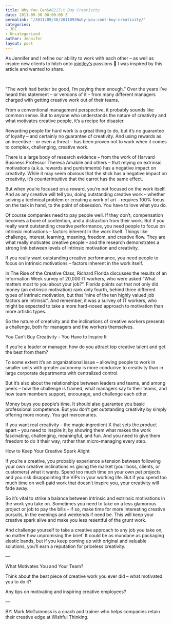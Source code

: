```yaml
---
title: Why You Can&#8217;t Buy Creativity
date: 2011-09-30 00:00:00 Z
permalink: "/2011/09/30/20110930why-you-cant-buy-creativity/"
categories:
- JDE
- Uncategorized
author: Jennifer
layout: post
---
```


As Jennifer and I refine our ability to work with each other &#8211; as well as inspire new clients to hitch onto [jointley&#8217;s](http://www.jointley.com/) passions 🙂 I was inspired by this article and wanted to share.

&nbsp;

&#8220;The work had better be good, I&#8217;m paying them enough.&#8221; Over the years I&#8217;ve heard this statement &#8211; or versions of it &#8211; from many different managers charged with getting creative work out of their teams.

From a conventional management perspective, it probably sounds like common sense. But to anyone who understands the nature of creativity and what motivates creative people, it&#8217;s a recipe for disaster.

Rewarding people for hard work is a great thing to do, but it&#8217;s no guarantee of loyalty &#8211; and certainly no guarantee of creativity. And using rewards as an incentive &#8211; or even a threat &#8211; has been proven not to work when it comes to complex, challenging, creative work.

There is a large body of research evidence &#8211; from the work of Harvard Business Professor Theresa Amabile and others &#8211; that relying on extrinsic motivations (a.k.a. rewards and punishments) has a negative impact on creativity. While it may seem obvious that the stick has a negative impact on creativity, it&#8217;s counterintuitive that the carrot has the same effect.

But when you&#8217;re focused on a reward, you&#8217;re not focused on the work itself. And as any creative will tell you, doing outstanding creative work &#8211; whether solving a technical problem or creating a work of art &#8211; requires 100% focus on the task in hand, to the point of obsession. You have to love what you do.

Of course companies need to pay people well. If they don&#8217;t, compensation becomes a bone of contention, and a distraction from their work. But if you really want outstanding creative performance, you need people to focus on intrinsic motivations &#8211; factors inherent in the work itself. Things like challenge, interest, learning, meaning, freedom, and creative flow. They are what really motivates creative people &#8211; and the research demonstrates a strong link between levels of intrinsic motivation and creativity.

If you really want outstanding creative performance, you need people to focus on intrinsic motivations &#8211; factors inherent in the work itself.

In The Rise of the Creative Class, Richard Florida discusses the results of an Information Week survey of 20,000 IT workers, who were asked &#8220;What matters most to you about your job?&#8221;. Florida points out that not only did money (an extrinsic motivation) rank only fourth, behind three different types of intrinsic motivation, but that &#8220;nine of the ten highly valued job factors are intrinsic&#8221;. And remember, it was a survey of IT workers, who might be expected to take a more hard-nosed approach to motivation than more artistic types.

So the nature of creativity and the inclinations of creative workers presents a challenge, both for managers and the workers themselves.

You Can&#8217;t Buy Creativity &#8211; You Have to Inspire It

If you&#8217;re a leader or manager, how do you attract top creative talent and get the best from them?

To some extent it&#8217;s an organizational issue &#8211; allowing people to work in smaller units with greater autonomy is more conducive to creativity than in large corporate departments with centralized control.

But it&#8217;s also about the relationships between leaders and teams, and among peers &#8211; how the challenge is framed, what managers say to their teams, and how team members support, encourage, and challenge each other.

Money buys you people&#8217;s time. It should also guarantee you basic professional competence. But you don&#8217;t get outstanding creativity by simply offering more money. You get mercenaries.

If you want real creativity &#8211; the magic ingredient X that sets the product apart &#8211; you need to inspire it, by showing them what makes the work fascinating, challenging, meaningful, and fun. And you need to give them freedom to do it their way, rather than micro-managing every step.

How to Keep Your Creative Spark Alight

If you&#8217;re a creative, you probably experience a tension between following your own creative inclinations vs giving the market (your boss, clients, or customers) what it wants. Spend too much time on your own pet projects and you risk disappointing the VIPs in your working life. But if you spend too much time on well-paid work that doesn&#8217;t inspire you, your creativity will fade away.

So it&#8217;s vital to strike a balance between intrinsic and extrinsic motivations in the work you take on. Sometimes you need to take on a less glamorous project or job to pay the bills &#8211; if so, make time for more interesting creative pursuits, in the evenings and weekends if need be. This will keep your creative spark alive and make you less resentful of the grunt work.

And challenge yourself to take a creative approach to any job you take on, no matter how unpromising the brief. It could be as mundane as packaging elastic bands, but if you keep coming up with original and valuable solutions, you&#8217;ll earn a reputation for priceless creativity.

&#8212;

What Motivates You and Your Team?

Think about the best piece of creative work you ever did &#8211; what motivated you to do it?

Any tips on motivating and inspiring creative employees?

&#8212;

BY: Mark McGuinness is a coach and trainer who helps companies retain their creative edge at Wishful Thinking.
